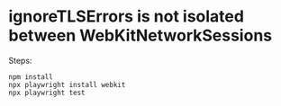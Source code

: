 # ignoreTLSErrors is not isolated between WebKitNetworkSessions

Steps:
```
npm install
npx playwright install webkit
npx playwright test
```